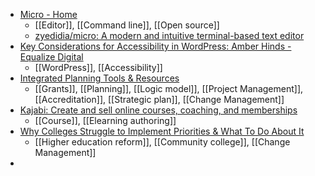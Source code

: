 - [Micro - Home](https://micro-editor.github.io/)
	- [[Editor]], [[Command line]], [[Open source]]
	- [zyedidia/micro: A modern and intuitive terminal-based text editor](https://github.com/zyedidia/micro)
- [Key Considerations for Accessibility in WordPress: Amber Hinds - Equalize Digital](https://equalizedigital.com/key-considerations-for-accessibility-in-wordpress-amber-hinds/)
	- [[WordPress]], [[Accessibility]]
- [Integrated Planning Tools & Resources](https://www.continuous-learning-institute.com/integrated-planning)
	- [[Grants]], [[Planning]], [[Logic model]], [[Project Management]], [[Accreditation]], [[Strategic plan]], [[Change Management]]
- [Kajabi: Create and sell online courses, coaching, and memberships](https://kajabi.com/)
	- [[Course]], [[Elearning authoring]]
- [Why Colleges Struggle to Implement Priorities & What To Do About It](https://www.continuous-learning-institute.com/guide)
	- [[Higher education reform]], [[Community college]], [[Change Management]]
-